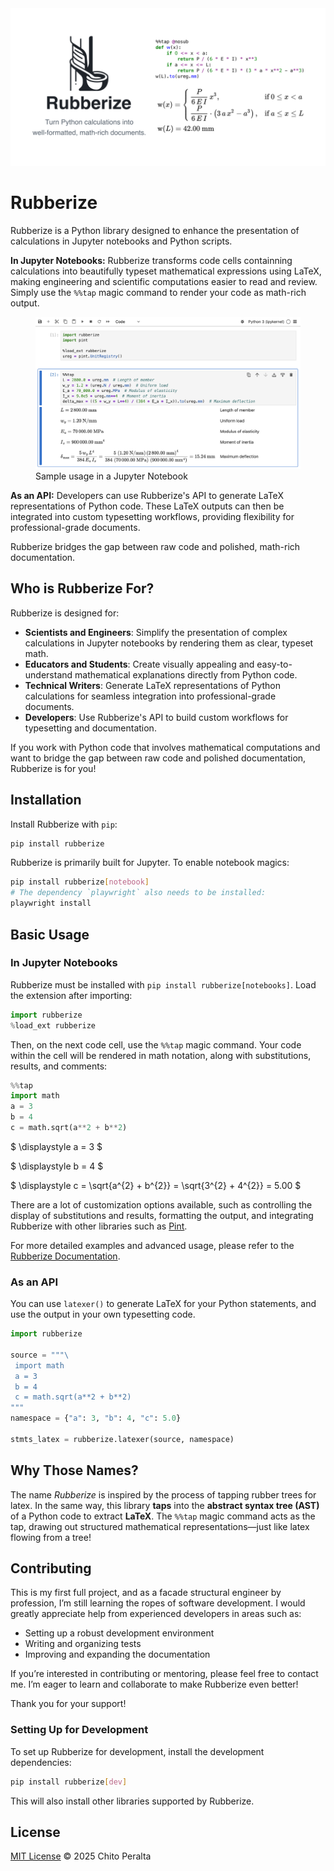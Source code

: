 <picture>
    <source media="(prefers-color-scheme: dark)" srcset="https://raw.githubusercontent.com/chitoperalta/rubberize/main/docs/assets/banner_dark.png">
    <source media="(prefers-color-scheme: light)" srcset="https://raw.githubusercontent.com/chitoperalta/rubberize/main/docs/assets/banner.png">
    <img alt="Rubberize Banner" title="Turn Python calculations into well-formatted, math-rich documents." src="https://raw.githubusercontent.com/chitoperalta/rubberize/main/docs/assets/banner.png">
</picture>

# Rubberize

Rubberize is a Python library designed to enhance the presentation of
calculations in Jupyter notebooks and Python scripts.

**In Jupyter Notebooks:** Rubberize transforms code cells containning calculations
into beautifully typeset mathematical expressions using LaTeX, making engineering
and scientific computations easier to read and review. Simply use the `%%tap`
magic command to render your code as math-rich output.

<figure>
    <source media="(prefers-color-scheme: dark)" srcset="https://raw.githubusercontent.com/chitoperalta/rubberize/main/docs/assets/notebook_example_dark.png">
    <source media="(prefers-color-scheme: light)" srcset="https://raw.githubusercontent.com/chitoperalta/rubberize/main/docs/assets/notebook_example.png">
    <img alt="Screenshot of a Jupyter Notebook using Rubberize" src="https://raw.githubusercontent.com/chitoperalta/rubberize/main/docs/assets/notebook_example.png">
    <figcaption>Sample usage in a Jupyter Notebook</figcaption>
</figure>

**As an API:** Developers can use Rubberize's API to generate LaTeX representations
of Python code. These LaTeX outputs can then be integrated into custom typesetting
workflows, providing flexibility for professional-grade documents.

Rubberize bridges the gap between raw code and polished, math-rich documentation.

## Who is Rubberize For?

Rubberize is designed for:

- **Scientists and Engineers**: Simplify the presentation of complex calculations
in Jupyter notebooks by rendering them as clear, typeset math.
- **Educators and Students**: Create visually appealing and easy-to-understand
mathematical explanations directly from Python code.
- **Technical Writers**: Generate LaTeX representations of Python calculations for
seamless integration into professional-grade documents.
- **Developers**: Use Rubberize's API to build custom workflows for typesetting
and documentation.

If you work with Python code that involves mathematical computations and want to
bridge the gap between raw code and polished documentation, Rubberize is for you!

## Installation

Install Rubberize with `pip`:

```bash
pip install rubberize
```

Rubberize is primarily built for Jupyter. To enable notebook magics:

```bash
pip install rubberize[notebook]
# The dependency `playwright` also needs to be installed:
playwright install
```

## Basic Usage

### In Jupyter Notebooks

 Rubberize must be installed with `pip install rubberize[notebooks]`. Load the
 extension after importing:

 ```python
 import rubberize
 %load_ext rubberize
 ```
 
 Then, on the next code cell, use the `%%tap` magic command. Your code within the
 cell will be rendered in math notation, along with substitutions, results, and
 comments:

 ```python
 %%tap
 import math
 a = 3
 b = 4
 c = math.sqrt(a**2 + b**2)
 ```
$ \displaystyle a = 3 $

$ \displaystyle b = 4 $

$ \displaystyle c = \sqrt{a^{2} + b^{2}} = \sqrt{3^{2} + 4^{2}} = 5.00 $

There are a lot of customization options available, such as controlling the display
of substitutions and results, formatting the output, and integrating Rubberize with
other libraries such as [Pint](https://github.com/hgrecco/pint).

For more detailed examples and advanced usage, please refer to the
[Rubberize Documentation](docs/index.md).

### As an API

You can use `latexer()` to generate LaTeX for your Python statements, and use the
output in your own typesetting code.

```python
import rubberize

source = """\
 import math
 a = 3
 b = 4
 c = math.sqrt(a**2 + b**2)
"""
namespace = {"a": 3, "b": 4, "c": 5.0}

stmts_latex = rubberize.latexer(source, namespace)
```

## Why Those Names?

The name *Rubberize* is inspired by the process of tapping rubber trees for latex.
In the same way, this library **taps** into the **abstract syntax tree (AST)** of a
Python code to extract **LaTeX**. The `%%tap` magic command acts as the tap, drawing
out structured mathematical representations—just like latex flowing from a tree!

## Contributing

This is my first full project, and as a facade structural engineer by profession,
I’m still learning the ropes of software development. I would greatly appreciate
help from experienced developers in areas such as:

- Setting up a robust development environment
- Writing and organizing tests
- Improving and expanding the documentation

If you’re interested in contributing or mentoring, please feel free to contact me. I’m eager to learn and collaborate to make Rubberize even better!

Thank you for your support!

### Setting Up for Development

To set up Rubberize for development, install the development dependencies:

```bash
pip install rubberize[dev]
```

This will also install other libraries supported by Rubberize.

## License

[MIT License](LICENSE) © 2025 Chito Peralta

